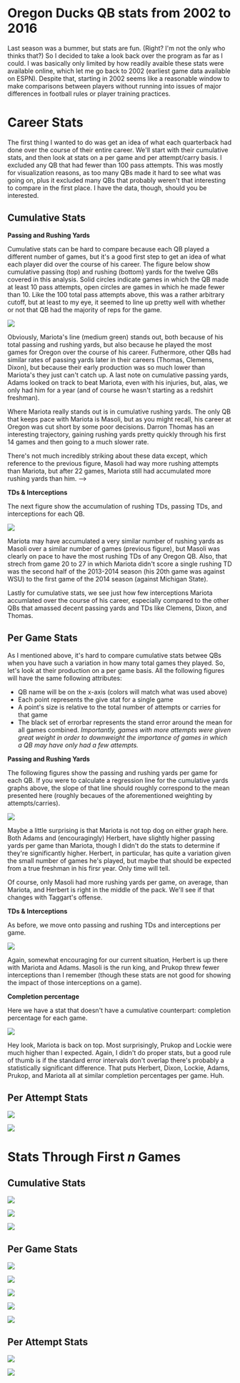 # Oregon Ducks QB stats from 2002 to 2016



<!-- TO DO:
#   Add in TD/Int Ratio plot (weighted by Attempts)
#   Add in Int/Att plot (weighted by Attempts)
#   Add in Int/Game plot (weighted by Attempts)
-->



Last season was a bummer, but stats are fun. (Right? I'm not the only who thinks that?) So I decided to take a look back over the program as far as I could. I was basically only limited by how readily avaible these stats were available online, which let me go back to 2002 (earliest game data available on ESPN). Despite that, starting in 2002 seems like a reasonable window to make comparisons between players without running into issues of major differences in football rules or player training practices.

# Career Stats

The first thing I wanted to do was get an idea of what each quarterback had done over the course of their entire career. We'll start with their cumulative stats, and then look at stats on a per game and per attempt/carry basis. I excluded any QB that had fewer than 100 pass attempts. This was mostly for visualization reasons, as too many QBs made it hard to see what was going on, plus it excluded many QBs that probably weren't that interesting to compare in the first place. I have the data, though, should you be interested.

## Cumulative Stats

__Passing and Rushing Yards__

Cumulative stats can be hard to compare because each QB played a different number of games, but it's a good first step to get an idea of what each player did over the course of his career. The figure below show cumulative passing (top) and rushing (bottom) yards for the twelve QBs covered in this analysis. Solid circles indicate games in which the QB made at least 10 pass attempts, open circles are games in which he made fewer than 10. Like the 100 total pass attempts above, this was a rather arbitrary cutoff, but at least to my eye, it seemed to line up pretty well with whether or not that QB had the majority of reps for the game. 

![](oregon_qb_post_files/figure-html/cum-yards-1.png)<!-- -->

Obviously, Mariota's line (medium green) stands out, both because of his total passing and rushing yards, but also because he played the most games for Oregon over the course of his career. Futhermore, other QBs had similar rates of passing yards later in their careers (Thomas, Clemens, Dixon), but because their early production was so much lower than Mariota's they just can't catch up. A last note on cumulative passing yards, Adams looked on track to beat Mariota, even with his injuries, but, alas, we only had him for a year (and of course he wasn't starting as a redshirt freshman). 

Where Mariota really stands out is in cumulative rushing yards. The only QB that keeps pace with Mariota is Masoli, but as you might recall, his career at Oregon was cut short by some poor decisions. Darron Thomas has an interesting trajectory, gaining rushing yards pretty quickly through his first 14 games and then going to a much slower rate.
<!--
__Carries, attempts, & completions__
The figure below shows cumulative carries, passing attempts, and pass completions for each QB.

![](oregon_qb_post_files/figure-html/cum-atts-carries-1.png)<!-- -->

There's not much incredibly striking about these data except, which reference to the previous figure, Masoli had way more rushing attempts than Mariota, but after 22 games, Mariota still had accumulated more rushing yards than him.
-->

__TDs & Interceptions__

The next figure show the accumulation of rushing TDs, passing TDs, and interceptions for each QB. 

![](oregon_qb_post_files/figure-html/cum-tds-ints-1.png)<!-- -->

Mariota may have accumulated a very similar number of rushing yards as Masoli over a similar number of games (previous figure), but Masoli was clearly on pace to have the most rushing TDs of any Oregon QB. Also, that strech from game 20 to 27 in which Mariota didn't score a single rushing TD was the second half of the 2013-2014 season (his 20th game was against WSU) to the first game of the 2014 season (against Michigan State).

Lastly for cumulative stats, we see just how few interceptions Mariota accumlated over the course of his career, especially compared to the other QBs that amassed decent passing yards and TDs like Clemens, Dixon, and Thomas.

## Per Game Stats

As I mentioned above, it's hard to compare cumulative stats betwee QBs when you have such a variation in how many total games they played. So, let's look at their production on a per game basis. All the following figures will have the same following attributes:

- QB name will be on the x-axis (colors will match what was used above)
- Each point represents the give stat for a single game
- A point's size is relative to the total number of attempts or carries for that game
- The black set of errorbar represents the stand error around the mean for all games combined. _Importantly, games with more attempts were given great weight in order to downweight the importance of games in which a QB may have only had a few attempts._

__Passing and Rushing Yards__

The following figures show the passing and rushing yards per game for each QB. If you were to calculate a regression line for the cumulative yards graphs above, the slope of that line should roughly correspond to the mean presented here (roughly becaues of the aforementioned weighting by attempts/carries).

![](oregon_qb_post_files/figure-html/pass-rush-yds-game-1.png)<!-- -->

Maybe a little surprising is that Mariota is not top dog on either graph here. Both Adams and (encouragingly) Herbert, have slightly higher passing yards per game than Mariota, though I didn't do the stats to determine if they're significantly higher. Herbert, in particular, has quite a variation given the small number of games he's played, but maybe that should be expected from a true freshman in his firsr year. Only time will tell.

Of course, only Masoli had more rushing yards per game, on average, than Mariota, and Herbert is right in the middle of the pack. We'll see if that changes with Taggart's offense.

__TDs & Interceptions__

As before, we move onto passing and rushing TDs and interceptions per game. 

![](oregon_qb_post_files/figure-html/pass-rush-tds-ints-game-1.png)<!-- -->

Again, somewhat encouraging for our current situation, Herbert is up there with Mariota and Adams. Masoli is the run king, and Prukop threw fewer interceptions than I remember (though these stats are not good for showing the impact of those interceptions on a game).

__Completion percentage__

Here we have a stat that doesn't have a cumulative counterpart: completion percentage for each game.

![](oregon_qb_post_files/figure-html/comp-pc-game-1.png)<!-- -->

Hey look, Mariota is back on top. Most surprisingly, Prukop and Lockie were much higher than I expected. Again, I didn't do proper stats, but a good rule of thumb is if the standard error intervals don't overlap there's probably a statistically significant difference. That puts Herbert, Dixon, Lockie, Adams, Prukop, and Mariota all at similar completion percentages per game. Huh.

## Per Attempt Stats

![](oregon_qb_post_files/figure-html/pass-yds-att-1.png)<!-- -->

![](oregon_qb_post_files/figure-html/rush-yds-car-1.png)<!-- -->

# Stats Through First *n* Games



## Cumulative Stats

![](oregon_qb_post_files/figure-html/first-n-cum-yds-1.png)<!-- -->

![](oregon_qb_post_files/figure-html/first-n-cum-atts-1.png)<!-- -->

![](oregon_qb_post_files/figure-html/first-n-cum-tds-ints-1.png)<!-- -->

## Per Game Stats

![](oregon_qb_post_files/figure-html/first-n-pass-yds-game-1.png)<!-- -->

![](oregon_qb_post_files/figure-html/first-n-rush-yds-game-1.png)<!-- -->

![](oregon_qb_post_files/figure-html/first-n-pass-tds-game-1.png)<!-- -->

![](oregon_qb_post_files/figure-html/first-n-rush-tds-game-1.png)<!-- -->

![](oregon_qb_post_files/figure-html/first-n-comp-pc-game-1.png)<!-- -->

## Per Attempt Stats

![](oregon_qb_post_files/figure-html/first-n-pass-yds-att-1.png)<!-- -->

![](oregon_qb_post_files/figure-html/first-n-rush-yds-car-1.png)<!-- -->
